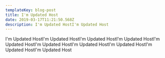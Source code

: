 ```yaml
---
templateKey: blog-post
title: I'm Updated Host
date: 2019-03-17T11:21:50.568Z
description: I'm Updated HostI'm Updated Host
---
```

I'm Updated HostI'm Updated HostI'm Updated HostI'm Updated HostI'm Updated HostI'm Updated HostI'm Updated HostI'm Updated HostI'm Updated HostI'm Updated Host
